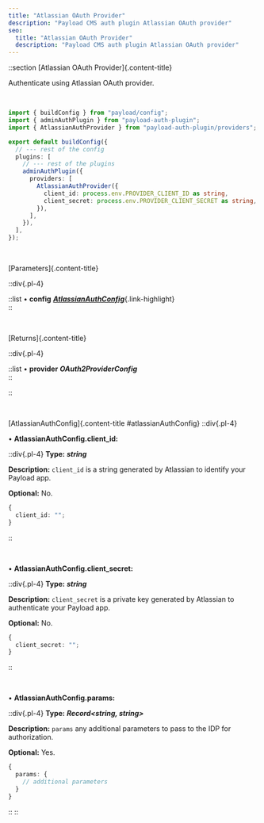 ```yaml
---
title: "Atlassian OAuth Provider"
description: "Payload CMS auth plugin Atlassian OAuth provider"
seo:
  title: "Atlassian OAuth Provider"
  description: "Payload CMS auth plugin Atlassian OAuth provider"
---
```


::section
[Atlassian OAuth Provider]{.content-title}

Authenticate using Atlassian OAuth provider.

<br/>

```ts [src/payload.config.ts] {3, 11-14}
import { buildConfig } from "payload/config";
import { adminAuthPlugin } from "payload-auth-plugin";
import { AtlassianAuthProvider } from "payload-auth-plugin/providers";

export default buildConfig({
  // --- rest of the config
  plugins: [
    // --- rest of the plugins
    adminAuthPlugin({
      providers: [
        AtlassianAuthProvider({
          client_id: process.env.PROVIDER_CLIENT_ID as string,
          client_secret: process.env.PROVIDER_CLIENT_SECRET as string,
        }),
      ],
    }),
  ],
});
```

<br/>

[Parameters]{.content-title}

::div{.pl-4}

::list
• **config** [**_AtlassianAuthConfig_**](#atlassianAuthConfig){.link-highlight}
<br/>
::

<br/>

[Returns]{.content-title}

::div{.pl-4}

::list
• **provider** **_OAuth2ProviderConfig_**
<br/>
::

::

<br/>

[AtlassianAuthConfig]{.content-title #atlassianAuthConfig}
::div{.pl-4}

• **AtlassianAuthConfig.client_id:**

::div{.pl-4}
**Type:** **_string_**

**Description:** `client_id` is a string generated by Atlassian to identify your Payload app.

**Optional:** No.

```ts
{
  client_id: "";
}
```

::

<br/>

• **AtlassianAuthConfig.client_secret:**

::div{.pl-4}
**Type:** **_string_**

**Description:** `client_secret` is a private key generated by Atlassian to authenticate your Payload app.

**Optional:** No.

```ts
{
  client_secret: "";
}
```

::

<br/>

• **AtlassianAuthConfig.params:**

::div{.pl-4}
**Type:** **_Record<string, string>_**

**Description:** `params` any additional parameters to pass to the IDP for authorization.

**Optional:** Yes.

```ts
{
  params: {
    // additional parameters
  }
}
```

::
::
